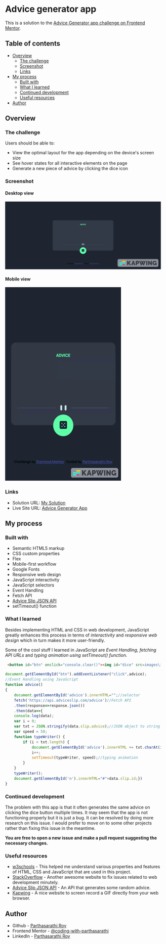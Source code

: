 # Advice generator app

This is a solution to the [Advice Generator app challenge on Frontend Mentor](https://www.frontendmentor.io/challenges/advice-generator-app-QdUG-13db).

## Table of contents

- [Overview](#overview)
  - [The challenge](#the-challenge)
  - [Screenshot](#screenshot)
  - [Links](#links)
- [My process](#my-process)
  - [Built with](#built-with)
  - [What I learned](#what-i-learned)
  - [Continued development](#continued-development)
  - [Useful resources](#useful-resources)
- [Author](#author)
## Overview

### The challenge

Users should be able to:

- View the optimal layout for the app depending on the device's screen size
- See hover states for all interactive elements on the page
- Generate a new piece of advice by clicking the dice icon

### Screenshot
#### Desktop view
![Desktop GIF](Desktop_GIF.gif)
#### Mobile view
<img src="Mobile_GIF.gif" alt="Mobile GIF" width="375px" height="626px">

### Links

- Solution URL: [My Solution](https://www.frontendmentor.io/solutions/advice-generator-app-using-javascript-and-advice-slip-json-api-EfL3dkjsfv)
- Live Site URL: [Advice Generator App](https://coding-with-parthasarathi.github.io/advice-generator-app-main/)

## My process

### Built with

- Semantic HTML5 markup
- CSS custom properties
- Flex
- Mobile-first workflow
- Google Fonts
- Responsive web design
- JavaScript interactivity
- JavaScript selectors
- Event Handling
- Fetch API
- [Advice Slip JSON API](https://api.adviceslip.com/#messages)
- setTimeout() function

### What I learned
Besides implementing HTML and CSS in web development, JavaScript greatly enhances this process in terms of <i>interactivity</i> and <i>responsive web design</i> which in turn makes it more user-friendly.

Some of the cool stuff I learned in JavaScript are <i>Event Handling, fetching API URLs</i> and <i>typing animation using setTimeout() function.</i>
```html
 <button id="btn" onclick="console.clear()"><img id="dice" src=images\icon-dice.svg></button>
```
```js
document.getElementById("btn").addEventListener("click",advice);
//Event Handling using JavaScript
function advice()
{ 
    document.getElementById('advice').innerHTML="";//selector
    fetch('https://api.adviceslip.com/advice')//Fetch API
    .then(response=>response.json())
    .then(data=>{
    console.log(data);
    var i = 0;
    var txt = JSON.stringify(data.slip.advice);//JSON object to string conversion
    var speed = 50;
    function typeWriter() {
        if (i < txt.length) {
            document.getElementById('advice').innerHTML += txt.charAt(i);
            i++;
            setTimeout(typeWriter, speed);//typing animation
        }
    }
    typeWriter();
    document.getElementById('n').innerHTML="#"+data.slip.id;})
}
```
### Continued development

The problem with this app is that it often generates the same advice on clicking the dice button multiple times. It may seem that the app is not functioning properly but it is just a bug. It can be resolved by doing more research on this issue. I would prefer to move on to some other projects rather than fixing this issue in the meantime.

**You are free to open a new issue and make a pull request suggesting the necessary changes.**

### Useful resources

- [w3schools](https://www.w3schools.com/) - This helped me understand various properties and features of HTML, CSS and JavaScript that are used in this project.
- [StackOverflow](https://stackoverflow.com/) - Another awesome website to fix issues related to web development minutely.
- [Advice Slip JSON API](https://api.adviceslip.com/#messages) - An API that generates some random advice.
- [Kapwing](https://www.kapwing.com/tools/record/screen-to-gif) - A nice website to screen record a GIF directly from your web browser.

## Author

- Github - [Parthasarathi Roy](https://github.com/coding-with-parthasarathi)
- Frontend Mentor - [@coding-with-parthasarathi](https://www.frontendmentor.io/profile/coding-with-parthasarathi)
- LinkedIn - [Parthasarathi Roy](https://www.linkedin.com/in/parthasarathi-roy-6bb87b20a/)